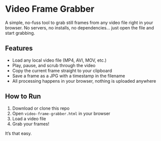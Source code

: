 # Video Frame Grabber

A simple, no-fuss tool to grab still frames from any video file right in your browser.
No servers, no installs, no dependencies... just open the file and start grabbing.

## Features

* Load any local video file (MP4, AVI, MOV, etc.)
* Play, pause, and scrub through the video
* Copy the current frame straight to your clipboard
* Save a frame as a JPG with a timestamp in the filename
* All processing happens in your browser, nothing is uploaded anywhere

## How to Run

1. Download or clone this repo
2. Open `video-frame-grabber.html` in your browser
3. Load a video file
4. Grab your frames!

It’s that easy.
